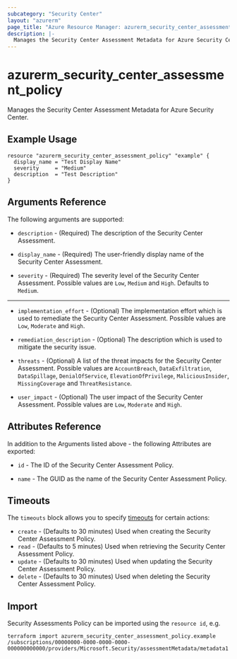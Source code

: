 ```yaml
---
subcategory: "Security Center"
layout: "azurerm"
page_title: "Azure Resource Manager: azurerm_security_center_assessment_policy"
description: |-
  Manages the Security Center Assessment Metadata for Azure Security Center.
---
```


# azurerm_security_center_assessment_policy

Manages the Security Center Assessment Metadata for Azure Security Center.

## Example Usage

```hcl
resource "azurerm_security_center_assessment_policy" "example" {
  display_name = "Test Display Name"
  severity     = "Medium"
  description  = "Test Description"
}
```

## Arguments Reference

The following arguments are supported:

* `description` - (Required) The description of the Security Center Assessment.

* `display_name` - (Required) The user-friendly display name of the Security Center Assessment.

* `severity` - (Required) The severity level of the Security Center Assessment. Possible values are `Low`, `Medium` and `High`. Defaults to `Medium`.

---

* `implementation_effort` - (Optional) The implementation effort which is used to remediate the Security Center Assessment. Possible values are `Low`, `Moderate` and `High`.

* `remediation_description` - (Optional) The description which is used to mitigate the security issue.

* `threats` - (Optional) A list of the threat impacts for the Security Center Assessment. Possible values are `AccountBreach`, `DataExfiltration`, `DataSpillage`, `DenialOfService`, `ElevationOfPrivilege`, `MaliciousInsider`, `MissingCoverage` and `ThreatResistance`.

* `user_impact` - (Optional) The user impact of the Security Center Assessment. Possible values are `Low`, `Moderate` and `High`.

## Attributes Reference

In addition to the Arguments listed above - the following Attributes are exported: 

* `id` - The ID of the Security Center Assessment Policy.

* `name` - The GUID as the name of the Security Center Assessment Policy.

## Timeouts

The `timeouts` block allows you to specify [timeouts](https://www.terraform.io/docs/configuration/resources.html#timeouts) for certain actions:

* `create` - (Defaults to 30 minutes) Used when creating the Security Center Assessment Policy.
* `read` - (Defaults to 5 minutes) Used when retrieving the Security Center Assessment Policy.
* `update` - (Defaults to 30 minutes) Used when updating the Security Center Assessment Policy.
* `delete` - (Defaults to 30 minutes) Used when deleting the Security Center Assessment Policy.

## Import

Security Assessments Policy can be imported using the `resource id`, e.g.

```shell
terraform import azurerm_security_center_assessment_policy.example /subscriptions/00000000-0000-0000-0000-000000000000/providers/Microsoft.Security/assessmentMetadata/metadata1
```

